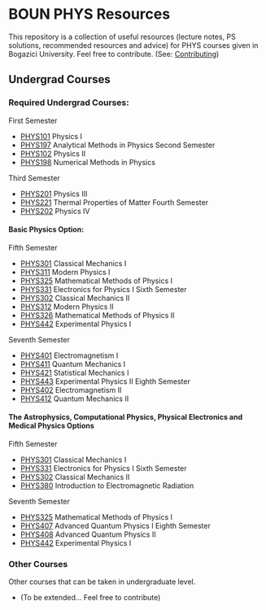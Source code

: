 # BOUN PHYS Resources
This repository is a collection of useful resources (lecture notes, PS solutions, recommended resources and advice) for PHYS courses given in Bogazici University. Feel free to contribute. (See: [Contributing](docs/CONTRIBUTING.md))

## Undergrad Courses 
### Required Undergrad Courses: 
  First Semester
  - [PHYS101](undergrad/PHYS101) Physics I
  - [PHYS197](undergrad/PHYS197) Analytical Methods in Physics
  Second Semester
  - [PHYS102](undergrad/PHYS102) Physics II
  - [PHYS198](undergrad/PHYS198) Numerical Methods in Physics 

  Third Semester 
  - [PHYS201](undergrad/PHYS201) Physics III
  - [PHYS221](undergrad/PHYS221) Thermal Properties of Matter
  Fourth Semester
  - [PHYS202](undergrad/PHYS202) Physics IV

  #### Basic Physics Option: 
  Fifth Semester
  - [PHYS301](undergrad/PHYS301) Classical Mechanics I
  - [PHYS311](undergrad/PHYS311) Modern Physics I
  - [PHYS325](undergrad/PHYS325) Mathematical Methods of Physics I
  - [PHYS331](undergrad/PHYS331) Electronics for Physics I
  Sixth Semester
  - [PHYS302](undergrad/PHYS302) Classical Mechanics II
  - [PHYS312](undergrad/PHYS312) Modern Physics II
  - [PHYS326](undergrad/PHYS326) Mathematical Methods of Physics II
  - [PHYS442](undergrad/PHYS442) Experimental Physics I

  Seventh Semester
  - [PHYS401](undergrad/PHYS401) Electromagnetism I
  - [PHYS411](undergrad/PHYS411) Quantum Mechanics I 
  - [PHYS421](undergrad/PHYS421) Statistical Mechanics I
  - [PHYS443](undergrad/PHYS443) Experimental Physics II
  Eighth Semester
  - [PHYS402](undergrad/PHYS401) Electromagnetism II
  - [PHYS412](undergrad/PHYS412) Quantum Mechanics II

  #### The Astrophysics, Computational Physics, Physical Electronics and Medical Physics Options
  Fifth Semester
  - [PHYS301](undergrad/PHYS301) Classical Mechanics I
  - [PHYS331](undergrad/PHYS331) Electronics for Physics I
  Sixth Semester
  - [PHYS302](undergrad/PHYS302) Classical Mechanics II
  - [PHYS380](undergrad/PHYS380) Introduction to Electromagnetic Radiation

  Seventh Semester
  - [PHYS325](undergrad/PHYS325) Mathematical Methods of Physics I
  - [PHYS407](undergrad/PHYS407) Advanced Quantum Physics I 
  Eighth Semester
  - [PHYS408](undergrad/PHYS408) Advanced Quantum Physics II
  - [PHYS442](undergrad/PHYS442) Experimental Physics I

### Other Courses 
Other courses that can be taken in undergraduate level. 
  - (To be extended... Feel free to contribute)
